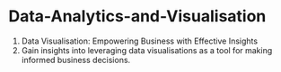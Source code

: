 # Data-Analytics-and-Visualisation
1. Data Visualisation: Empowering Business with Effective Insights
2. Gain insights into leveraging data visualisations as a tool for making informed business decisions.
